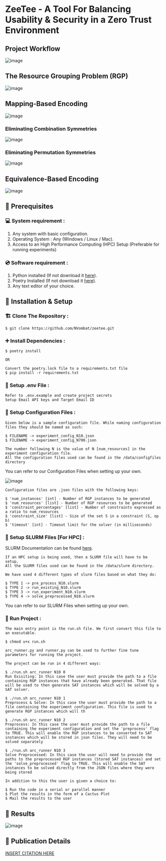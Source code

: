 # ZeeTee - A Tool For Balancing Usability & Security in a Zero Trust Environment

## Project Workflow

![image](./docs/workflow.jpeg)

## The Resource Grouping Problem (RGP)

![image](./docs/resource_grouping_problem.jpeg)

## Mapping-Based Encoding

![image](./docs/mapping_based_encoding.jpeg)

### Eliminating Combination Symmetries

![image](./docs/eliminating_comb_symmetries.jpeg)

### Eliminating Permutation Symmetries

![image](./docs/eliminating_perm_symmetries.jpeg)

## Equivalence-Based Encoding

![image](./docs/equivalence_based_encoding.jpeg)

## 📌 Prerequisites

### 💻 System requirement :

1. Any system with basic configuration.
2. Operating System : Any (Windows / Linux / Mac).
3. Access to an High Performance Computing (HPC) Setup (Preferable for running experiments)

### 💿 Software requirement :

1. Python installed (If not download it [here](https://www.python.org/downloads/)).
2. Poetry Installed (If not download it [here](https://python-poetry.org/docs/)).
2. Any text editor of your choice.

## 🔧 Installation & Setup

### 🏗️ Clone The Repository :

```
$ git clone https://github.com/NVombat/zeetee.git
```

### ➕ Install Dependencies :

```
$ poetry install

OR

Convert the poetry.lock file to a requirements.txt file
$ pip install -r requirements.txt
```

### 📝 Setup .env File :
```
Refer to .env.example and create project secrets
Setup Email API keys and Target Email ID
```

### 🔐 Setup Configuration Files :

```
Given below is a sample configuration file. While naming configuration files they should be named as such:

$ FILENAME -> experiment_config_N10.json
$ FILENAME -> experiment_config_N700.json

The number following N is the value of N [num_resources] in the experiment configuration file.
All the configuration files used can be found in the /data/configfiles directory
```

You can refer to our Configuration Files when setting up your own.

![image](./docs/exp_config.jpeg)

```
Configuration files are .json files with the following keys:

$ 'num_instances' [int] - Number of RGP instances to be generated
$ 'num_resources' [list] - Number of RGP resources to be generated
$ 'constraint_percentages' [list] - Number of constraints expressed as a ratio to num_resources
$ 'constraint_size' [list] - Size of the set S in a constraint (S, op b)
$ 'timeout' [int] - Timeout limit for the solver (in milliseconds)
```

### 🔐 Setup SLURM Files [For HPC] :

SLURM Documentation can be found [here](https://slurm.schedmd.com/documentation.html).

```
If an HPC setup is being used, then a SLURM file will have to be setup.
All the SLURM files used can be found in the /data/slurm directory.

We have used 4 different types of slurm files based on what they do:

$ TYPE 1 -> pre_process_N10.slurm
$ TYPE 2 -> run_existing_N10.slurm
$ TYPE 3 -> run_experiment_N10.slurm
$ TYPE 4 -> solve_preprocessed_N10.slurm
```

You can refer to our SLURM Files when setting up your own.

### 🚀 Run Project :
```
The main entry point is the run.sh file. We first convert this file to an executable.

$ chmod u+x run.sh

arc_runner.py and runner.py can be used to further fine tune parameters for running the project.

The project can be run in 4 different ways:

$ ./run.sh arc_runner N10 0
Run Exisiting: In this case the user must provide the path to a file containing RGP instances that have already been generated. That file will be used to then generate SAT instances which will be solved by a SAT solver.

$ ./run.sh arc_runner N10 1
Preprocess & Solve: In this case the user must provide the path to a file containing the experiment configuration. This file is used to generate RGP instances which will th

$ ./run.sh arc_runner N10 2
Preprocess: In this case the user must provide the path to a file containing the experiment configuration and set the 'preprocess' flag to TRUE. This will enable the RGP instances to be converted to SAT instances which will be stored in json files. They will need to be solved separately

$ ./run.sh arc_runner N10 3
Solve Preprocessed: In this case the user will need to provide the paths to the preprocessed RGP instances (Stored SAT instances) and set the 'solve_preprocessed' flag to TRUE. This will enable the SAT instances to be solved directly from the JSON files where they were being stored

In addition to this the user is given a choice to:

$ Run the code in a serial or parallel manner
$ Plot the results in the form of a Cactus Plot
$ Mail the results to the user
```

## 📸 Results

![image](./docs/cactus_plot.svg)


## 📄 Publication Details

[INSERT CITATION HERE](INSERT_DOI_HERE)